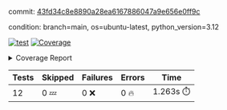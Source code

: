 commit: [43fd34c8e8890a28ea6167886047a9e656e0ff9c](https://github.com/rcmdnk/inherit-docstring/tree/43fd34c8e8890a28ea6167886047a9e656e0ff9c)

condition: branch=main, os=ubuntu-latest, python_version=3.12

[![test](https://github.com/rcmdnk/inherit-docstring/actions/workflows/test.yml/badge.svg)](https://github.com/rcmdnk/inherit-docstring/actions/runs/8148052460)
<a href="https://github.com/rcmdnk/inherit-docstring/blob/43fd34c8e8890a28ea6167886047a9e656e0ff9c/README.md"><img alt="Coverage" src="https://img.shields.io/badge/Coverage-100%25-brightgreen.svg" /></a><details><summary>Coverage Report </summary><table><tr><th>File</th><th>Stmts</th><th>Miss</th><th>Cover</th></tr><tbody><tr><td><b>TOTAL</b></td><td><b>114</b></td><td><b>0</b></td><td><b>100%</b></td></tr></tbody></table></details>

| Tests | Skipped | Failures | Errors | Time |
| ----- | ------- | -------- | -------- | ------------------ |
| 12 | 0 :zzz: | 0 :x: | 0 :fire: | 1.263s :stopwatch: |

